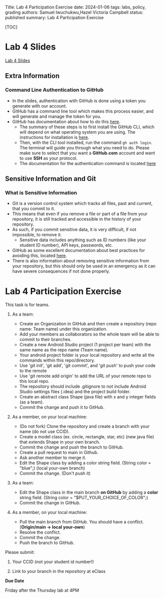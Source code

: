 Title: Lab 4 Participation Exercise
date: 2024-01-06
tags: labs, policy, grading
authors: Samuel Iwuchukwu,Hazel Victoria Campbell
status: published
summary: Lab 4 Participation Exercise

[TOC]

# Lab 4 Slides

[Lab 4 Slides]({attach}slides/Github_Slides.pdf)

## Extra Information

### Command Line Authentication to GitHub

- In the slides, authentication with GitHub is done using a token you generate with our account.
- GitHub has a command line tool which makes this process easier, and will generate and manage the token for you.
- GitHub has documentation about how to do this [here](https://docs.github.com/en/get-started/getting-started-with-git/caching-your-github-credentials-in-git).
  - The summary of these steps is to first install the GitHub CLI, which will depend on what operating system you are using. The instructions for installation is [here](https://github.com/cli/cli#installation).
  - Then, with the CLI tool installed, run the command `gh auth login`. The terminal will guide you through what you need to do. Please make sure to select that you want a **GitHub.com** account and want to use **SSH** as your protocol.
  - The documentation for the authentication command is located [here](https://cli.github.com/manual/gh_auth_login)

## Sensitive Information and Git

### What is Sensitive Information

- Git is a version control system which tracks all files, past and current, that you commit to it.
- This means that even if you remove a file or part of a file from your repository, it is still tracked and accessible in the history of your repository.
- As such, if you commit sensitive data, it is very difficult, if not impossible, to remove it.
  - Sensitive data includes anything such as ID numbers (like your student ID number), API keys, passwords, etc.
-  GitHub as some excellent documentation about best practices for avoiding this, located [here](https://docs.github.com/en/code-security/getting-started/best-practices-for-preventing-data-leaks-in-your-organization).
- There is also information about removing sensitive information from your repository, but this should only be used in an emergency as it can have severe consequences if not done properly.

# Lab 4 Participation Exercise

This task is for teams. 

1. As a team:

    + Create an Organization in GitHub and then create a repository (repo name: Team name) under this organization. 
    + Add your members as collaborators so the whole team will be able to commit to their branches.
    + Create a new Android Studio project (1 project per team) with the same name as the repo name (Team name).
    + Your android project folder is your local repository and write all the commands within this repo/directory.
    + Use 'git init', 'git add', 'git commit', and 'git push' to push your code to the remote
    + Use 'git remote add origin' to add the URL of your remote repo to this local repo.
    + The repository should include .gitignore to not include Android Studio settings files (.idea) and the project build folder.
    + Create an abstract class Shape (java file) with x and y  integer fields (as a team).
    + Commit the change and push it to GitHub.

2. As a member, on your local machine:

    + (Do not fork) Clone the repository and create a branch with your name (do not use CCID).
    + Create a model class (ex. circle, rectangle, star, etc) (new java file) that extends Shape in your own branch.
    + Commit the change and push the branch to GitHub.
    + Create a pull request to main in Github.
    + Ask another member to merge it.
    + Edit the Shape class by adding a color string field. (String color = "blue";) (local your-own branch)
    + Commit the change. (Don't push it)
3. As a team:

    + Edit the Shape class in the main branch **on GitHub** by adding a **color** string field. (String color = "$PUT_YOUR_CHOICE_OF_COLOR";)
    + Commit the change in GitHub.
4. As a member, on your local machine:

    + Pull the main branch from GitHub. You should have a conflict. (**Origin/main -> local your-own**)
    + Resolve the conflict.
    + Commit the change.
    + Push the branch to GitHub.


Please submit:

1. Your CCID (not your student id number!)

2. Link to your branch in the repository at eClass

**Due Date**

Friday after the Thursday lab at 4PM
